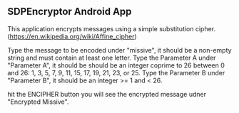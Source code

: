 ## **SDPEncryptor Android App**

This application encrypts messages using a simple substitution cipher.(https://en.wikipedia.org/wiki/Affine_cipher)

Type the message to be encoded under "missive", it should be a non-empty string and must contain at least one letter.
Type the Parameter A under "Parameter A", it should be should be an integer coprime to 26 between 0 and 26: 1, 3, 5, 7, 9, 11, 15, 17, 19, 21, 23, or 25.
Type the Parameter B under "Parameter B", it should be an integer >= 1 and < 26.

hit the ENCIPHER button you will see the encrypted message udner "Encrypted Missive".
